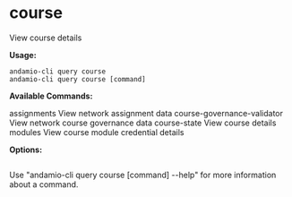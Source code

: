 # course
View course details



**Usage:**
```
andamio-cli query course
andamio-cli query course [command]
```


**Available Commands:**

  assignments                 View network assignment data
  course-governance-validator View network course governance data
  course-state                View course details
  modules                     View course module credential details


**Options:**
```

```

Use "andamio-cli query course [command] --help" for more information about a command.
